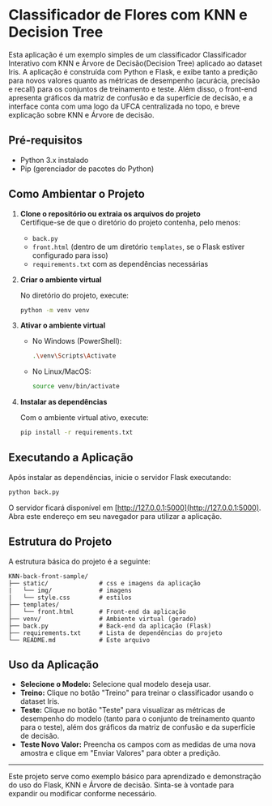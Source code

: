 # Classificador de Flores com KNN e Decision Tree

Esta aplicação é um exemplo simples de um classificador Classificador Interativo com KNN e Árvore de Decisão(Decision Tree) aplicado ao dataset Iris. A aplicação é construída com Python e Flask, e exibe tanto a predição para novos valores quanto as métricas de desempenho (acurácia, precisão e recall) para os conjuntos de treinamento e teste. Além disso, o front-end apresenta gráficos da matriz de confusão e da superfície de decisão, e a interface conta com uma logo da UFCA centralizada no topo, e breve explicação sobre KNN e Árvore de decisão.

## Pré-requisitos

- Python 3.x instalado
- Pip (gerenciador de pacotes do Python)

## Como Ambientar o Projeto

1. **Clone o repositório ou extraia os arquivos do projeto**  
   Certifique-se de que o diretório do projeto contenha, pelo menos:
   - `back.py`
   - `front.html` (dentro de um diretório `templates`, se o Flask estiver configurado para isso)
   - `requirements.txt` com as dependências necessárias

2. **Criar o ambiente virtual**

   No diretório do projeto, execute:
   ```bash
   python -m venv venv
   ```

3. **Ativar o ambiente virtual**

   - No Windows (PowerShell):
     ```bash
     .\venv\Scripts\Activate
     ```
   - No Linux/MacOS:
     ```bash
     source venv/bin/activate
     ```

4. **Instalar as dependências**

   Com o ambiente virtual ativo, execute:
   ```bash
   pip install -r requirements.txt
   ```

## Executando a Aplicação

Após instalar as dependências, inicie o servidor Flask executando:
```bash
python back.py
```

O servidor ficará disponível em [http://127.0.0.1:5000](http://127.0.0.1:5000). Abra este endereço em seu navegador para utilizar a aplicação.

## Estrutura do Projeto

A estrutura básica do projeto é a seguinte:

```
KNN-back-front-sample/
├── static/              # css e imagens da aplicação
|   └── img/             # imagens 
|   └── style.css        # estilos  
├── templates/
│   └── front.html       # Front-end da aplicação
├── venv/                # Ambiente virtual (gerado)
├── back.py              # Back-end da aplicação (Flask)
├── requirements.txt     # Lista de dependências do projeto
└── README.md            # Este arquivo
```

## Uso da Aplicação

- **Selecione o Modelo:** Selecione qual modelo deseja usar.
- **Treino:** Clique no botão "Treino" para treinar o classificador usando o dataset Iris.
- **Teste:** Clique no botão "Teste" para visualizar as métricas de desempenho do modelo (tanto para o conjunto de treinamento quanto para o teste), além dos gráficos da matriz de confusão e da superfície de decisão.
- **Teste Novo Valor:** Preencha os campos com as medidas de uma nova amostra e clique em "Enviar Valores" para obter a predição.

---

Este projeto serve como exemplo básico para aprendizado e demonstração do uso do Flask, KNN e Árvore de decisão. Sinta-se à vontade para expandir ou modificar conforme necessário.

